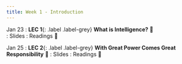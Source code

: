 ```yaml
---
title: Week 1 - Introduction
---
```


Jan 23
: **LEC 1**{: .label .label-grey} **What is Intelligence?** 🎥  
    : Slides
: Readings 📖
<!--
: Lecture Takeaways
: *Could Machines Think?*
: *Intelligence*
: *Understanding Complex Information-Processing Systems*
-->
Jan 25
: **LEC 2**{: .label .label-grey} **With Great Power Comes Great Responsibility** 🎥 
    : Slides
: Readings 📖
<!--
: *Agency and the Algorithm*
: *Assessing Risk, Automating Racism*
-->
